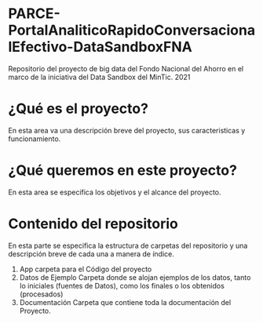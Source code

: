 # PARCE-PortalAnaliticoRapidoConversacionalEfectivo-DataSandboxFNA
Repositorio del proyecto de big data del Fondo Nacional del Ahorro en el marco de la iniciativa del Data Sandbox del MinTic. 2021

# ¿Qué es el proyecto?

En esta area va una descripción breve del proyecto, sus caracteristicas y funcionamiento. 

# ¿Qué queremos en este proyecto?

En esta area se especifica los objetivos y el alcance del proyecto.

# Contenido del repositorio

En esta parte se especifica la estructura de carpetas del repositorio y una descripción breve de cada una a manera de índice.

1. App                   carpeta para el Código del proyecto
2. Datos de Ejemplo      Carpeta donde se alojan ejemplos de los datos, tanto lo iniciales (fuentes de Datos), como los finales o los obtenidos (procesados)
3. Documentación         Carpeta que contiene toda la documentación del Proyecto.
